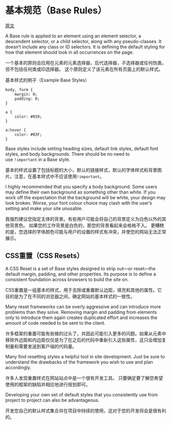 # 基本规范（Base Rules）

[原文](https://smacss.com/book/type-base)

A Base rule is applied to an element using an element selector, a descendent selector, or a child selector, along with any pseudo-classes. It doesn’t include any class or ID selectors. It is defining the default styling for how that element should look in all occurrences on the page.

一个基本的原则会应用在元素的元素选择器，后代选择器，子选择器或任何伪类。 但不包括任何类或ID选择器。 这个原则定义了该元素在所有页面上的默认样式。

基本样式的例子（Example Base Styles）

```
body, form {
    margin: 0;
    padding: 0;
}

a {
    color: #039;
}

a:hover {
    color: #03F;    
}

```
Base styles include setting heading sizes, default link styles, default font styles, and body backgrounds. There should be no need to use `!important` in a Base style.

基本的样式设置了包括标题的大小，默认的链接样式，默认的字体样式和背景图片。注意，在基本样式中不应该使用`!important`。

I highly recommended that you specify a body background. Some users may define their own background as something other than white. If you work off the expectation that the background will be white, your design may look broken. Worse, your font colour choice may clash with the user’s setting and make your site unusable.

我强烈建议您指定主体的背景。有些用户可能会将自己的背景定义为白色以外的其他背景色。 如果您的工作背景是白色的，那您的背景看起来会格格不入。 更糟糕的是，您选择的字体颜色可能与用户的设置的样式有冲突，并使您的网站无法正常展示。

## CSS重置（CSS Resets）

A CSS Reset is a set of Base styles designed to strip out—or reset—the default margin, padding, and other properties. Its purpose is to define a consistent foundation across browsers to build the site on.

CSS重置是一组基本的样式，用于去除或重置默认边距，填充和其他的属性。它目的是为了在不同的浏览器之间，确定网站的基本样式的一致性。

Many reset frameworks can be overly aggressive and can introduce more problems than they solve. Removing margin and padding from elements only to introduce them again creates duplicated effort and increases the amount of code needed to be sent to the client.

许多框架的重置可能有些做的过头了，并因此可能引入更多的问题。如果从元素中移除外边距和内边距仅仅是为了在之后的代码中重新引入这些属性，这只会增加复制量和需要发送到客户端的代码量。

Many find resetting styles a helpful tool in site development. Just be sure to understand the drawbacks of the framework you wish to use and plan accordingly.

许多人发现重置样式在网站站点中是一个很有开发工具。 只要确定要了解您希望使用的框架的缺陷并相应地进行规划即可。

Developing your own set of default styles that you consistently use from project to project can also be advantageous.

开发您自己的默认样式集合并在项目中持续的使用，这对于您的开发将会是很有利的。
